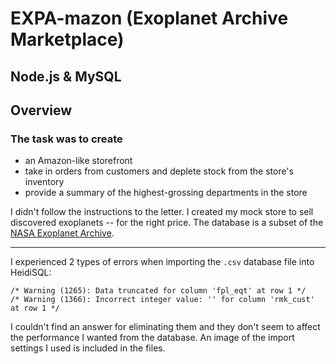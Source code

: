 # EXPA-mazon (Exoplanet Archive Marketplace)

## Node.js & MySQL

## Overview

### The task was to create 
* an Amazon-like storefront
* take in orders from customers and deplete stock from the store's inventory
* provide a summary of the highest-grossing departments in the store

I didn't follow the instructions to the letter. I created my mock store to sell discovered exoplanets -- for the right price. The database is a subset of the [NASA Exoplanet Archive](https://exoplanetarchive.ipac.caltech.edu/cgi-bin/TblView/nph-tblView?app=ExoTbls&config=compositepars).

- - -

I experienced 2 types of errors when importing the `.csv` database file into HeidiSQL:
```
/* Warning (1265): Data truncated for column 'fpl_eqt' at row 1 */
/* Warning (1366): Incorrect integer value: '' for column 'rmk_cust' at row 1 */
```

I couldn't find an answer for eliminating them and they don't seem to affect the performance I wanted from the database. An image of the import settings I used is included in the files.

<!-- ### Add To Your Portfolio -->

<!-- After completing the homework please add the piece to your portfolio. Make sure to add a link to your updated portfolio in the comments section of your homework so the TAs can easily ensure you completed this step when they are grading the assignment. To receive an 'A' on any assignment, you must link to it from your portfolio. -->


